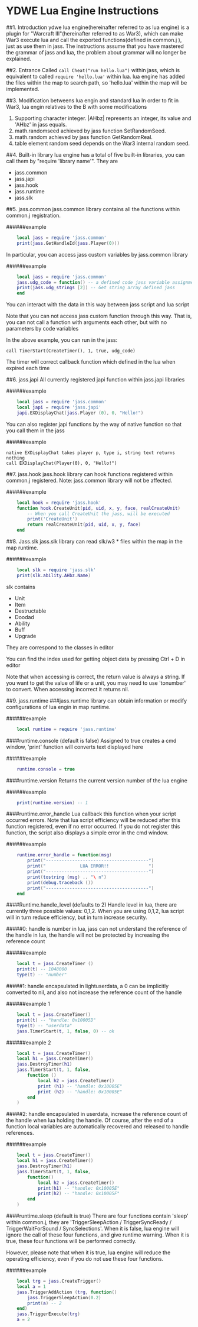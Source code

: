 # YDWE Lua Engine Instructions

##1. Introduction
ydwe lua engine(hereinafter referred to as lua engine) is a plugin for "Warcraft III"(hereinafter referred to as War3), which can make War3 execute lua and call the exported functions(defined in common.j ), just as use them in jass. The instructions assume that you have mastered the grammar of jass and lua, the problem about grammar will no longer be explained.

##2. Entrance
Called `call Cheat("run hello.lua")` within jass, which is equivalent to called `require 'hello.lua'` within lua. lua engine has added the files within the map to search path, so 'hello.lua' within the map will be implemented.

##3. Modification betweens lua engin and standard lua
In order to fit in War3, lua engin relatives to the B with some modifications
 
1. Supporting character integer. |AHbz| represents an integer, its value and 'AHbz' in jass equals.
2. math.randomseed achieved by jass function SetRandomSeed.
3. math.random achieved by jass function GetRandomReal.
4. table element random seed depends on the War3 internal random seed.

##4. Built-in library
lua engine has a total of five built-in libraries, you can call them by "require 'library name'". They are

* jass.common
* jass.japi
* jass.hook
* jass.runtime
* jass.slk

##5. jass.common
jass.common library contains all the functions within common.j registration.
 
######example

```lua
	local jass = require 'jass.common'
	print(jass.GetHandleId(jass.Player(0)))
```

In particular, you can access jass custom variables by jass.common library

######example

```lua
	local jass = require 'jass.common'
	jass.udg_code = function() -- a defined code jass variable assignment as a lua function
	print(jass.udg_strings [2]) -- Get string array defined jass
	end
```

You can interact with the data in this way between jass script and lua script

Note that you can not access jass custom function through this way. That is, you can not call a function with arguments each other, but with no parameters by code variables

In the above example, you can run in the jass:

	call TimerStart(CreateTimer(), 1, true, udg_code)

The timer will correct callback function which defined in the lua when expired each time

##6. jass.japi
All currently registered japi function within jass.japi libraries 

######example

```lua
	local jass = require 'jass.common'
	local japi = require 'jass.japi'
	japi.EXDisplayChat(jass.Player (0), 0, "Hello!")
```

You can also register japi functions by the way of native function so that you call them in the jass

######example

	native EXDisplayChat takes player p, type i, string text returns nothing
	call EXDisplayChat(Player(0), 0, "Hello!")

##7. jass.hook
jass.hook library can hook functions registered within common.j registered. Note: jass.common library will not be affected.

######example

```lua
	local hook = require 'jass.hook'
	function hook.CreateUnit(pid, uid, x, y, face, realCreateUnit)
		-- When you call CreateUnit the jass, will be executed
		print('CreateUnit')
		return realCreateUnit(pid, uid, x, y, face)
	end
```

##8. Jass.slk
jass.slk library can read slk/w3 * files within the map in the map runtime.

######example

```lua
	local slk = require 'jass.slk'
	print(slk.ability.AHbz.Name)
```

slk contains

* Unit
* Item
* Destructable
* Doodad
* Ability
* Buff
* Upgrade

They are correspond to the classes in editor

You can find the index used for getting object data by pressing Ctrl + D in editor

Note that when accessing is correct, the return value is always a string. If you want to get the value of life or a unit, you may need to use 'tonumber' to convert. When accessing incorrect it returns nil.

##9. jass.runtime
###jass.runtime library can obtain information or modify configurations of lua engin in map runtime.

######example

```lua
	local runtime = require 'jass.runtime'
```
####runtime.console (default is false)
Assigned to true creates a cmd window, 'print' function will converts text displayed here

######example
```lua
	runtime.console = true
```

####runtime.version
Returns the current version number of the lua engine

######example

```lua
	print(runtime.version) -- 1
```

####runtime.error_handle
Lua callback this function when your script occurred errors. Note that lua script efficiency will be reduced after this function registered, even if no error occurred. If you do not register this function, the script also displays a simple error in the cmd window.

######example

```lua
	runtime.error_handle = function(msg)
		print("---------------------------------------")
		print("             LUA ERROR!!               ")
		print("---------------------------------------")
		print(tostring (msg) .. "\ n")
		print(debug.traceback ())
		print("---------------------------------------")
	end
```

####Runtime.handle_level (defaults to 2)
Handle level in lua, there are currently three possible values: 0,1,2. When you are using 0,1,2, lua script will in turn reduce efficiency, but in turn increase security.

#####0: handle is number in lua, jass can not understand the reference of the handle in lua, the handle will not be protected by increasing the reference count

######example

```lua
	local t = jass.CreateTimer ()
	print(t) -- 1048000
	type(t) -- "number"
```

#####1: handle encapsulated in lightuserdata, a 0 can be implicitly converted to nil, and also not increase the reference count of the handle

######example 1

```lua
	local t = jass.CreateTimer()
	print(t) -- "handle: 0x10005D"
	type(t) -- "userdata"
	jass.TimerStart(t, 1, false, 0) -- ok
```

######example 2

```lua
	local t = jass.CreateTimer()
	local h1 = jass.CreateTimer()
	jass.DestroyTimer(h1)
	jass.TimerStart(t, 1, false,
		function ()
			local h2 = jass.CreateTimer()
			print (h1) -- "handle: 0x10005E"
			print (h2) -- "handle: 0x10005E"
		end
	)
```

#####2: handle encapsulated in userdata, increase the reference count of the handle when lua holding the handle. Of course, after the end of a function local variables are automatically recovered and released to handle references.

######example

```lua
	local t = jass.CreateTimer()
	local h1 = jass.CreateTimer()
	jass.DestroyTimer(h1)
	jass.TimerStart(t, 1, false,
		function()
			local h2 = jass.CreateTimer()
			print(h1) -- "handle: 0x10005E"
			print(h2) -- "handle: 0x10005F"
		end
	)
```

####runtime.sleep (default is true)
There are four functions contain 'sleep' within common.j, they are 'TriggerSleepAction / TriggerSyncReady / TriggerWaitForSound / SyncSelections'. When it is false, lua engine will ignore the call of these four functions, and give runtime warning. When it is true, these four functions will be performed correctly.

However, please note that when it is true, lua engine will reduce the operating efficiency, even if you do not use these four functions.

######example

```lua
	local trg = jass.CreateTrigger()
	local a = 1
	jass.TriggerAddAction (trg, function()
		jass.TriggerSleepAction(0.2)
		print(a) -- 2
	end)
	jass.TriggerExecute(trg)
	a = 2
```
